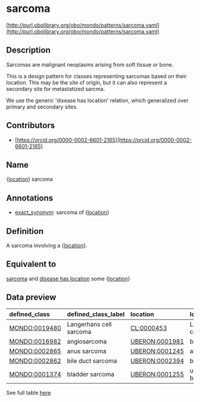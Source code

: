# sarcoma 

[http://purl.obolibrary.org/obo/mondo/patterns/sarcoma.yaml](http://purl.obolibrary.org/obo/mondo/patterns/sarcoma.yaml)
## Description 



Sarcomas are malignant neoplasms arising from soft tissue or bone.

This is a design pattern for classes representing sarcomas based on their location. This may be the site of origin, but it can also represent a secondary site for metastatized sarcma.

We use the generic 'disease has location' relation, which generalized over primary and secondary sites.
## Contributors 
* [https://orcid.org/0000-0002-6601-2165](https://orcid.org/0000-0002-6601-2165) 
## Name 

{[location](http://www.w3.org/2002/07/owl#Thing)} sarcoma

## Annotations 

* [exact_synonym](http://www.geneontology.org/formats/oboInOwl#hasExactSynonym): sarcoma of {[location](http://www.w3.org/2002/07/owl#Thing)}

## Definition 

A sarcoma involving a {[location](http://www.w3.org/2002/07/owl#Thing)}.

## Equivalent to 

[sarcoma](http://purl.obolibrary.org/obo/MONDO_0005089) and [disease has location](http://purl.obolibrary.org/obo/RO_0004026) some {[location](http://www.w3.org/2002/07/owl#Thing)}

## Data preview 
| defined_class                                | defined_class_label     | location                                      | location_label   |
|:---------------------------------------------|:------------------------|:----------------------------------------------|:-----------------|
| [MONDO:0019480](http://purl.obolibrary.org/obo/MONDO_0019480) | Langerhans cell sarcoma | [CL:0000453](http://purl.obolibrary.org/obo/CL_0000453)     | Langerhans cell  |
| [MONDO:0016982](http://purl.obolibrary.org/obo/MONDO_0016982) | angiosarcoma            | [UBERON:0001981](http://purl.obolibrary.org/obo/UBERON_0001981) | blood vessel     |
| [MONDO:0002865](http://purl.obolibrary.org/obo/MONDO_0002865) | anus sarcoma            | [UBERON:0001245](http://purl.obolibrary.org/obo/UBERON_0001245) | anus             |
| [MONDO:0002862](http://purl.obolibrary.org/obo/MONDO_0002862) | bile duct sarcoma       | [UBERON:0002394](http://purl.obolibrary.org/obo/UBERON_0002394) | bile duct        |
| [MONDO:0001374](http://purl.obolibrary.org/obo/MONDO_0001374) | bladder sarcoma         | [UBERON:0001255](http://purl.obolibrary.org/obo/UBERON_0001255) | urinary bladder  |

See full table [here](https://github.com/monarch-initiative/mondo/blob/master/src/patterns/data/matches/sarcoma.tsv) 
